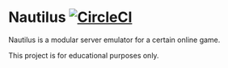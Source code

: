 # Nautilus [![CircleCI](https://circleci.com/gh/Kaioru/nautilus.svg?style=shield&circle-token=a552425db0e34ff7d0d696b421389cc25614b5d6)](https://circleci.com/gh/Kaioru/nautilus)
Nautilus is a modular server emulator for a certain online game.

This project is for educational purposes only.

